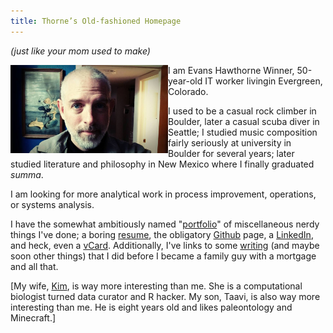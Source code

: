 ```yaml
---
title: Thorne’s Old-fashioned Homepage
---
```


*(just like your mom used to make)*

<img src="me.jpg" style="max-width:50%;float:left;">

I am Evans Hawthorne Winner, 50-year-old IT worker livingin Evergreen, Colorado.

I used to be a casual rock climber in Boulder,
later a casual scuba diver in Seattle;
I studied music composition fairly seriously at university in Boulder for several years;
later studied literature and philosophy in New Mexico where I finally graduated *summa*.

I am looking for more analytical work in process improvement, operations, or systems analysis.

I have the somewhat ambitiously named "[portfolio](./portfolio.html)"
of miscellaneous nerdy things I've done;
a boring [resume](./resume.html),
the obligatory [Github](https://github.com/evanswinner) page,
a [LinkedIn](https://www.linkedin.com/in/evanswinner/),
and heck, even a [vCard](./vcard.vcf).
Additionally, I've links to some [writing](./writing.html)
(and maybe soon other things)
that I did before I became a family guy with a mortgage and all that.

[My wife, [Kim](https://scholar.google.com/citations?user=wuyqb2sAAAAJ&hl=en&oi=ao),
is way more interesting than me. She is a computational biologist
turned data curator and R hacker.
My son, Taavi, is also way more interesting than me.
He is eight years old and likes paleontology and Minecraft.]
